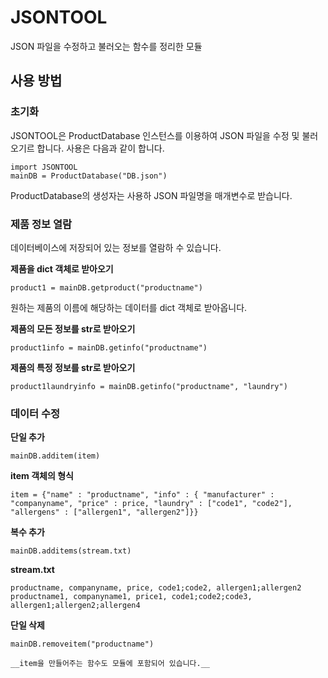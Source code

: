 # JSONTOOL
JSON 파일을 수정하고 불러오는 함수를 정리한 모듈

## 사용 방법

### 초기화

JSONTOOL은 ProductDatabase 인스턴스를 이용하여 JSON 파일을 수정 및 불러오기르 합니다. 사용은 다음과 같이 합니다.
```
import JSONTOOL
mainDB = ProductDatabase("DB.json")
```
ProductDatabase의 생성자는 사용하 JSON 파일명을 매개변수로 받습니다.

### 제품 정보 열람

데이터베이스에 저장되어 있는 정보를 열람하 수 있습니다.

**제품을 dict 객체로 받아오기**
```
product1 = mainDB.getproduct("productname")
```
원하는 제품의 이름에 해당하는 데이터를 dict 객체로 받아옵니다.

**제품의 모든 정보를 str로 받아오기**
```
product1info = mainDB.getinfo("productname")
```

**제품의 특정 정보를 str로 받아오기**
 ```
 product1laundryinfo = mainDB.getinfo("productname", "laundry")
 ```
 
 ### 데이터 수정
 
 **단일 추가**
 ```
 mainDB.additem(item)
 ```
 
 **item 객체의 형식**
 ```
 item = {"name" : "productname", "info" : { "manufacturer" : "companyname", "price" : price, "laundry" : ["code1", "code2"], "allergens" : ["allergen1", "allergen2"]}}
 ```
 
**복수 추가**
```
mainDB.additems(stream.txt)
```

**stream.txt**
```
productname, companyname, price, code1;code2, allergen1;allergen2
productname1, companyname1, price1, code1;code2;code3, allergen1;allergen2;allergen4
```

**단일 삭제**
```
mainDB.removeitem("productname")

__item을 만들어주는 함수도 모듈에 포함되어 있습니다.__


